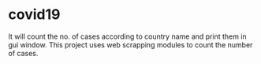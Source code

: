 # covid19
It will count the no. of cases according to country name and print them in gui window.
This project uses web scrapping modules to count the number of cases.
